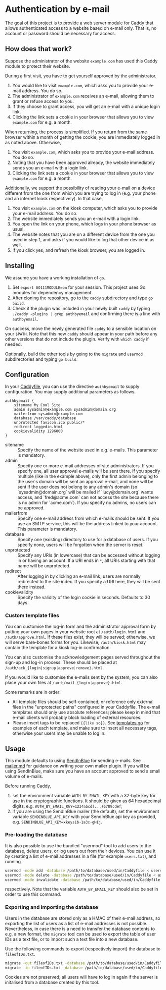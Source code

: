 # Authentication by e-mail

The goal of this project is to provide a web server module for Caddy that allows authenticated access to a website based on e-mail only.
That is, no account or password should be necessary for access.

## How does that work?

Suppose the administrator of the website `example.com` has used this Caddy module to protect their website.

During a first visit, you have to get yourself approved by the administrator.

1. You would like to visit `example.com`, which asks you to provide your e-mail address. You do so.
1. The administrator of `example.com` receives an e-mail, allowing them to grant or refuse access to you.
1. If they choose to grant access, you will get an e-mail with a unique login link.
1. Clicking the link sets a cookie in your browser that allows you to view `example.com` for e.g. a month.

When returning, the process is simplified. If you return from the same browser within a month of getting the cookie, you are immediately logged in as noted above.
Otherwise,

1. You visit `example.com`, which asks you to provide your e-mail address. You do so.
1. Noting that you have been approved already, the website immediately sends you an e-mail with a login link.
1. Clicking the link sets a cookie in your browser that allows you to view `example.com` for e.g. a month.

Additionally, we support the possibility of reading your e-mail on a device different from the one from which you are trying to log in (e.g. your phone and an internet kiosk respectively).
In that case,

1. You visit `example.com` on the kiosk computer, which asks you to provide your e-mail address. You do so.
1. The website immediately sends you an e-mail with a login link.
1. You open the link on your phone, which logs in your phone browser as usual.
1. The website notes that you are on a different device from the one you used in step 1, and asks if you would like to log that other device in as well.
1. If you click yes, and refresh the kiosk browser, you are logged in.

## Installing

We assume you have a working installation of `go`.

1. Set `export GO111MODULE=on` for your session. This project uses Go modules for dependency management.
1. After cloning the repository, go to the `caddy` subdirectory and type `go build`.
1. Check if the plugin was included in your newly built `caddy` by typing `./caddy -plugins | grep authbyemail` and confirming there is a line with `authbyemail`.

On success, move the newly generated file `caddy` to a sensible location on your `$PATH`.
Note that this new `caddy` should appear in your path before any other versions that do not include the plugin.
Verify with `which caddy` if needed.

Optionally, build the other tools by going to the `migrate` and `usermod` subdirectories and typing `go build`.

## Configuration

In your [Caddyfile](https://caddyserver.com/tutorial/caddyfile), you can use the directive `authbyemail` to supply configuration.
You may supply additional parameters as follows.
```
authbyemail {
    sitename My Cool Site
    admin sysadmin@example.com sysadmin@domain.org
    mailerfrom sysadmin@example.com
    database /var/caddy/database
    unprotected favicon.ico public/*
    redirect loggedin.html
    cookievalidity 1296000
}
```

<dl>
    <dt>sitename</dt>
    <dd>Specify the name of the website used in e.g. e-mails. This parameter is mandatory.</dd>
    <dt>admin</dt>
    <dd>Specify one or more e-mail addresses of site administrators. If you specify one, all user approval e-mails will be sent there. If you specify multiple (like in the example above), only the first admin belonging to the user's domain will be sent an approval e-mail, and none will be sent if the user does not belong to any admin's domain (so `sysadmin@domain.org` will be mailed if `lucy@domain.org` wants access, and `fred@acme.com` can not access the site because there is no admin for `acme.com`). If you specify no admins, no users can be approved.</dd>
    <dt>mailerfrom</dt>
    <dd>Specify one e-mail address from which e-mails should be sent. If you use an SMTP service, this will be the address linked to your account. This parameter is mandatory.</dd>
    <dt>database</dt>
    <dd>Specify one (existing) directory to use for a database of users. If you specify none, users will be forgotten when the server is reset.</dd>
    <dt>unprotected</dt>
    <dd>Specify any URIs (in lowercase) that can be accessed without logging in or having an account. If a URI ends in <code>*</code>, all URIs starting with that name will be unprotected.</dd>
    <dt>redirect</dt>
    <dd>After logging in by clicking an e-mail link, users are normally redirected to the site index. If you specify a URI here, they will be sent there instead.</dd>
    <dt>cookievalidity</dt>
    <dd>Specify the validity of the login cookie in seconds. Defaults to 30 days.</dd>
</dl>

### Custom template files
You can customise the log-in form and the administrator approval form by putting your own pages in your website root at `/auth/login.html` and `/auth/approve.html`. If these files exist, they will be served; otherwise, we will serve bare-bones forms for you. Likewise, `/auth/kiosk.html` may contain the template for a kiosk log-in confirmation.

You can also customise the acknowledgement pages served throughout the sign-up and log-in process. These should be placed at `/auth/ack_{login|signup|approve|remove}.html`.

If you would like to customise the e-mails sent by the system, you can also place your own files at `/auth/mail_{login|approve}.html`.

Some remarks are in order:
* All template files should be self-contained, or reference only external files in the "unprotected paths" configured in your Caddyfile. The e-mail templates should only use absolute references; please keep in mind that e-mail clients will probably block loading of external resources.
* Please insert tags to be replaced `{{like so}}`. See [templates.go](auth-by-email/templates.go) for examples of each template, and make sure to insert all necessary tags, otherwise your users may be unable to log in.

## Usage

This module defaults to using [SendInBlue](https://www.sendinblue.com/) for sending e-mails.
See [mailer.md](mailer.md) for guidance on writing your own mailer plugin.
If you will be using SendInBlue, make sure you have an account approved to send a small volume of e-mails.

Before running Caddy,

1. set the environment variable `AUTH_BY_EMAIL_KEY` with a 32-byte key for use in the cryptographic functions. It should be given as 64 hexadecimal digits, e.g. `AUTH_BY_EMAIL_KEY=1234abcd(...)6789cdef`;
1. if you are using the SendInBlue mailer (the default), set the environment variable `SENDINBLUE_API_KEY` with your SendInBlue api key as provided, e.g. `SENDINBLUE_API_KEY=xkeysib-1a3c-gHIj`.

### Pre-loading the database

It is also possible to use the bundled "usermod" tool to add users to the database, delete users, or log users out from their devices.
You can use it by creating a list of e-mail addresses in a file (for example `users.txt`), and running

```bash
usermod -mode add -database /path/to/database/used/in/Caddyfile < users.txt
usermod -mode delete -database /path/to/database/used/in/Caddyfile < users.txt
usermod -mode invalidate -database /path/to/database/used/in/Caddyfile < users.txt
```

respectively. Note that the variable `AUTH_BY_EMAIL_KEY` should also be set in order to use this command.

### Exporting and importing the database

Users in the database are stored only as a HMAC of their e-mail address, so exporting the list of users as a list of e-mail addresses is not possible.
Nevertheless, in case there is a need to transfer the database contents to e.g. a new format, the `migrate` tool can be used to export the table of user IDs as a text file, or to import such a text file into a new database.

Use the following commands to export (respectively import) the database to `fileofIDs.txt`.

```bash
migrate -out fileofIDs.txt -database /path/to/database/used/in/Caddyfile
migrate -in fileofIDs.txt -database /path/to/database/used/in/Caddyfile
```

Cookies are not preserved; all users will have to log in again if the server is initalised from a database created by this tool.
